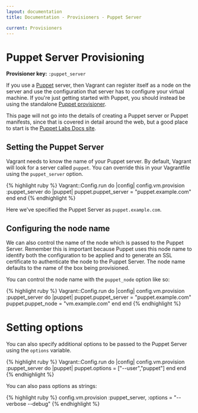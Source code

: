 ```yaml
---
layout: documentation
title: Documentation - Provisioners - Puppet Server

current: Provisioners
---
```

# Puppet Server Provisioning

**Provisioner key:** `:puppet_server`

If you use a [Puppet](http://puppetlabs.com/puppet) server, then Vagrant can
register itself as a node on the server and use the configuration that server
has to configure your virtual machine. If you're just getting started with
Puppet, you should instead be using the standalone [Puppet provisioner](/v1/docs/provisioners/puppet.html).

This page will not go into the details of creating a Puppet server or Puppet
manifests, since that is covered in detail around the web, but a good place to
start is the [Puppet Labs Docs site](http://docs.puppetlabs.com).

## Setting the Puppet Server

Vagrant needs to know the name of your Puppet server. By default, Vagrant will
look for a server called `puppet`. You can override this in your Vagrantfile
using the `puppet_server` option.

{% highlight ruby %}
Vagrant::Config.run do |config|
  config.vm.provision :puppet_server do |puppet|
    puppet.puppet_server = "puppet.example.com"
  end
end
{% endhighlight %}

Here we've specified the Puppet Server as `puppet.example.com`.

## Configuring the node name

We can also control the name of the node which is passed to the Puppet Server. Remember this is important because Puppet uses this
node name to identify both the configuration to be applied and to generate an SSL certificate to authenticate the node to the Puppet Server.  The node name defaults to the name of the box being provisioned.

You can control the node name with the `puppet_node` option like so:

{% highlight ruby %}
Vagrant::Config.run do |config|
  config.vm.provision :puppet_server do |puppet|
    puppet.puppet_server = "puppet.example.com"
    puppet.puppet_node = "vm.example.com"
  end
end
{% endhighlight %}

# Setting options

You can also specify additional options to be passed to the Puppet Server using the `options` variable.

{% highlight ruby %}
Vagrant::Config.run do |config|
  config.vm.provision :puppet_server do |puppet|
    puppet.options = ["--user","puppet"]
  end
end
{% endhighlight %}

You can also pass options as strings:

{% highlight ruby %}
  config.vm.provision :puppet_server, :options = "--verbose --debug"
{% endhighlight %}
